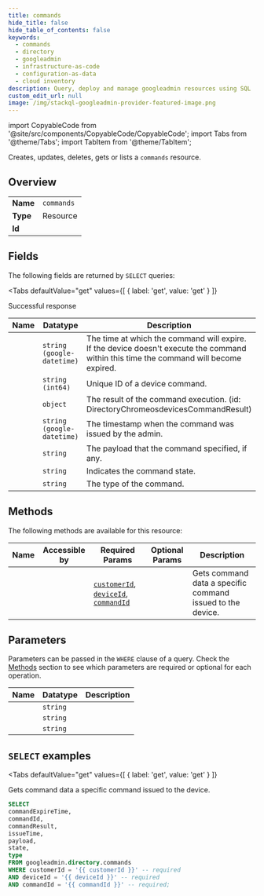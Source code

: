 ```yaml
--- 
title: commands
hide_title: false
hide_table_of_contents: false
keywords:
  - commands
  - directory
  - googleadmin
  - infrastructure-as-code
  - configuration-as-data
  - cloud inventory
description: Query, deploy and manage googleadmin resources using SQL
custom_edit_url: null
image: /img/stackql-googleadmin-provider-featured-image.png
---
```


import CopyableCode from '@site/src/components/CopyableCode/CopyableCode';
import Tabs from '@theme/Tabs';
import TabItem from '@theme/TabItem';

Creates, updates, deletes, gets or lists a <code>commands</code> resource.

## Overview
<table><tbody>
<tr><td><b>Name</b></td><td><code>commands</code></td></tr>
<tr><td><b>Type</b></td><td>Resource</td></tr>
<tr><td><b>Id</b></td><td><CopyableCode code="googleadmin.directory.commands" /></td></tr>
</tbody></table>

## Fields

The following fields are returned by `SELECT` queries:

<Tabs
    defaultValue="get"
    values={[
        { label: 'get', value: 'get' }
    ]}
>
<TabItem value="get">

Successful response

<table>
<thead>
    <tr>
    <th>Name</th>
    <th>Datatype</th>
    <th>Description</th>
    </tr>
</thead>
<tbody>
<tr>
    <td><CopyableCode code="commandExpireTime" /></td>
    <td><code>string (google-datetime)</code></td>
    <td>The time at which the command will expire. If the device doesn't execute the command within this time the command will become expired.</td>
</tr>
<tr>
    <td><CopyableCode code="commandId" /></td>
    <td><code>string (int64)</code></td>
    <td>Unique ID of a device command.</td>
</tr>
<tr>
    <td><CopyableCode code="commandResult" /></td>
    <td><code>object</code></td>
    <td>The result of the command execution. (id: DirectoryChromeosdevicesCommandResult)</td>
</tr>
<tr>
    <td><CopyableCode code="issueTime" /></td>
    <td><code>string (google-datetime)</code></td>
    <td>The timestamp when the command was issued by the admin.</td>
</tr>
<tr>
    <td><CopyableCode code="payload" /></td>
    <td><code>string</code></td>
    <td>The payload that the command specified, if any.</td>
</tr>
<tr>
    <td><CopyableCode code="state" /></td>
    <td><code>string</code></td>
    <td>Indicates the command state.</td>
</tr>
<tr>
    <td><CopyableCode code="type" /></td>
    <td><code>string</code></td>
    <td>The type of the command.</td>
</tr>
</tbody>
</table>
</TabItem>
</Tabs>

## Methods

The following methods are available for this resource:

<table>
<thead>
    <tr>
    <th>Name</th>
    <th>Accessible by</th>
    <th>Required Params</th>
    <th>Optional Params</th>
    <th>Description</th>
    </tr>
</thead>
<tbody>
<tr>
    <td><a href="#get"><CopyableCode code="get" /></a></td>
    <td><CopyableCode code="select" /></td>
    <td><a href="#parameter-customerId"><code>customerId</code></a>, <a href="#parameter-deviceId"><code>deviceId</code></a>, <a href="#parameter-commandId"><code>commandId</code></a></td>
    <td></td>
    <td>Gets command data a specific command issued to the device.</td>
</tr>
</tbody>
</table>

## Parameters

Parameters can be passed in the `WHERE` clause of a query. Check the [Methods](#methods) section to see which parameters are required or optional for each operation.

<table>
<thead>
    <tr>
    <th>Name</th>
    <th>Datatype</th>
    <th>Description</th>
    </tr>
</thead>
<tbody>
<tr id="parameter-commandId">
    <td><CopyableCode code="commandId" /></td>
    <td><code>string</code></td>
    <td></td>
</tr>
<tr id="parameter-customerId">
    <td><CopyableCode code="customerId" /></td>
    <td><code>string</code></td>
    <td></td>
</tr>
<tr id="parameter-deviceId">
    <td><CopyableCode code="deviceId" /></td>
    <td><code>string</code></td>
    <td></td>
</tr>
</tbody>
</table>

## `SELECT` examples

<Tabs
    defaultValue="get"
    values={[
        { label: 'get', value: 'get' }
    ]}
>
<TabItem value="get">

Gets command data a specific command issued to the device.

```sql
SELECT
commandExpireTime,
commandId,
commandResult,
issueTime,
payload,
state,
type
FROM googleadmin.directory.commands
WHERE customerId = '{{ customerId }}' -- required
AND deviceId = '{{ deviceId }}' -- required
AND commandId = '{{ commandId }}' -- required;
```
</TabItem>
</Tabs>
